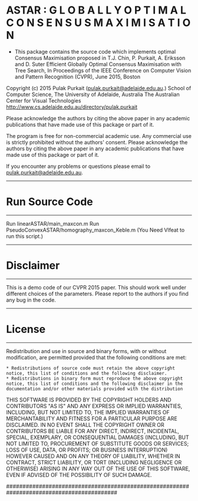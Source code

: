 
# ASTAR : G L O B A L L Y   O P T I M A L   C O N S E N S U S   M A X I M I S A T I O N
* This package contains the source code which implements optimal Consensus Maximisation proposed in
T.J. Chin, P. Purkait, A. Eriksson and D. Suter
Efficient Globally Optimal Consensus Maximisation with Tree Search, 
In Proceedings of the IEEE Conference on Computer Vision and Pattern Recognition (CVPR), June 2015, Boston

Copyright (c) 2015 Pulak Purkait (pulak.purkait@adelaide.edu.au.)
School of Computer Science, The University of Adelaide, Australia
The Australian Center for Visual Technologies
http://www.cs.adelaide.edu.au/directory/pulak.purkait

Please acknowledge the authors by citing the above paper in any academic publications that have made use of this package or part of it.

The program is free for non-commercial academic use. Any commercial use is strictly prohibited without the authors' consent. 
Please acknowledge the authors by citing the above paper in any academic publications that have made use of this package or part of it.

If you encounter any problems or questions please email to 
pulak.purkait@adelaide.edu.au.


-----------------
# Run Source Code
-----------------
Run linearASTAR/main_maxcon.m
Run PseudoConvexASTAR/homography_maxcon_Keble.m (You Need Vlfeat to run this script.)

-----------------
# Disclaimer
-----------------
This is a demo code of our CVPR 2015 paper. This should work well under different choices of the parameters.  Please report to the authors if you find any bug in the code. 

--------------
# License
--------------
Redistribution and use in source and binary forms, with or without modification, are permitted provided that the following conditions are met:

    * Redistributions of source code must retain the above copyright notice, this list of conditions and the following disclaimer.
    * Redistributions in binary form must reproduce the above copyright notice, this list of conditions and the following disclaimer in the documentation and/or other materials provided with the distribution
      
THIS SOFTWARE IS PROVIDED BY THE COPYRIGHT HOLDERS AND CONTRIBUTORS "AS IS" AND ANY EXPRESS OR IMPLIED WARRANTIES, INCLUDING, BUT NOT LIMITED TO, THE IMPLIED WARRANTIES OF MERCHANTABILITY AND FITNESS FOR A PARTICULAR PURPOSE ARE DISCLAIMED. IN NO EVENT SHALL THE COPYRIGHT OWNER OR CONTRIBUTORS BE LIABLE FOR ANY DIRECT, INDIRECT, INCIDENTAL, SPECIAL, EXEMPLARY, OR CONSEQUENTIAL DAMAGES (INCLUDING, BUT NOT LIMITED TO, PROCUREMENT OF SUBSTITUTE GOODS OR SERVICES; LOSS OF USE, DATA, OR PROFITS; OR BUSINESS INTERRUPTION) HOWEVER CAUSED AND ON ANY THEORY OF LIABILITY, WHETHER IN CONTRACT, STRICT LIABILITY, OR TORT (INCLUDING NEGLIGENCE OR OTHERWISE) ARISING IN ANY WAY OUT OF THE USE OF THIS SOFTWARE, EVEN IF ADVISED OF THE POSSIBILITY OF SUCH DAMAGE.

##########################################################################################

